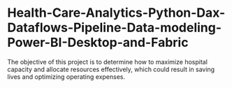 # Health-Care-Analytics-Python-Dax-Dataflows-Pipeline-Data-modeling-Power-BI-Desktop-and-Fabric
The objective of this project is to determine how to maximize hospital capacity and allocate resources effectively, which could result in saving lives and optimizing operating expenses.
